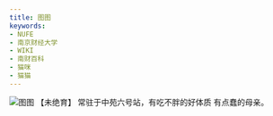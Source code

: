 ```yaml
---
title: 图图
keywords:
- NUFE
- 南京财经大学
- WIKI
- 南财百科
- 猫咪
- 猫猫
---
```

![图图](/mao/图图.jpg)
【未绝育】
常驻于中苑六号站，有吃不胖的好体质
有点蠢的母亲。